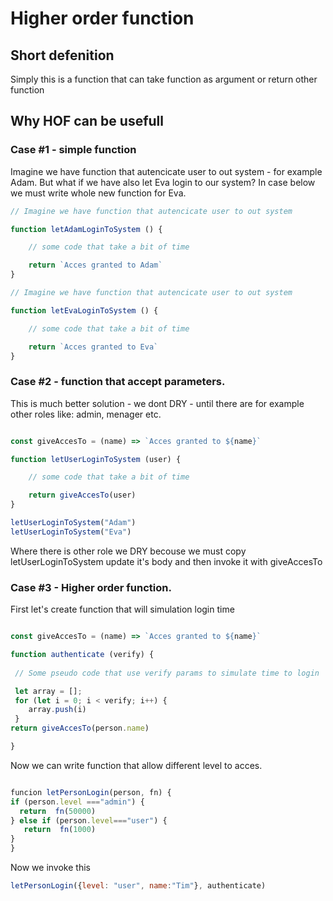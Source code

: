 # Higher order function 

## Short defenition
Simply this is a function that can take function as argument or return other function

## Why HOF can be usefull 


### Case #1 - simple function
Imagine we have function that autencicate user to out system - for example Adam.
But what if we have also let Eva login to our system? In case below we must write whole new function for Eva. 

```js
// Imagine we have function that autencicate user to out system 

function letAdamLoginToSystem () {

    // some code that take a bit of time 

    return `Acces granted to Adam`
}
```

```js
// Imagine we have function that autencicate user to out system 

function letEvaLoginToSystem () {

    // some code that take a bit of time 

    return `Acces granted to Eva`
}
```


### Case #2 - function that accept parameters.
This is much better solution - we dont DRY - until there are for example other roles like: admin, menager etc. 

```js

const giveAccesTo = (name) => `Acces granted to ${name}`

function letUserLoginToSystem (user) {

    // some code that take a bit of time 

    return giveAccesTo(user)
}

letUserLoginToSystem("Adam")
letUserLoginToSystem("Eva")

```

Where there is other role we DRY becouse we must copy  letUserLoginToSystem update it's body and then invoke it with giveAccesTo  



### Case #3 - Higher order function. 

First let's create function that will simulation login time 


```js

const giveAccesTo = (name) => `Acces granted to ${name}`

function authenticate (verify) {
 
 // Some pseudo code that use verify params to simulate time to login 

 let array = []; 
 for (let i = 0; i < verify; i++) {
    array.push(i)
 }
return giveAccesTo(person.name)

}

```


Now we can write function that allow different level to acces. 

```js

funcion letPersonLogin(person, fn) {
if (person.level ==="admin") {
  return  fn(50000)
} else if (person.level==="user") {
   return  fn(1000)
}
}
```

Now we invoke this
```js
letPersonLogin({level: "user", name:"Tim"}, authenticate)
```